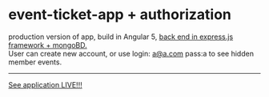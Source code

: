 # event-ticket-app + authorization
production version of app, build in Angular 5, <a href="https://github.com/MykolajKrusser/express.js">back end in express.js framework + mongoBD.</a>
<br>
User can create new account, or use login: a@a.com pass:a to see hidden member events.
<br>
<hr>
<a href="http://tritritega.pe.hu">See application LIVE!!!</a>

